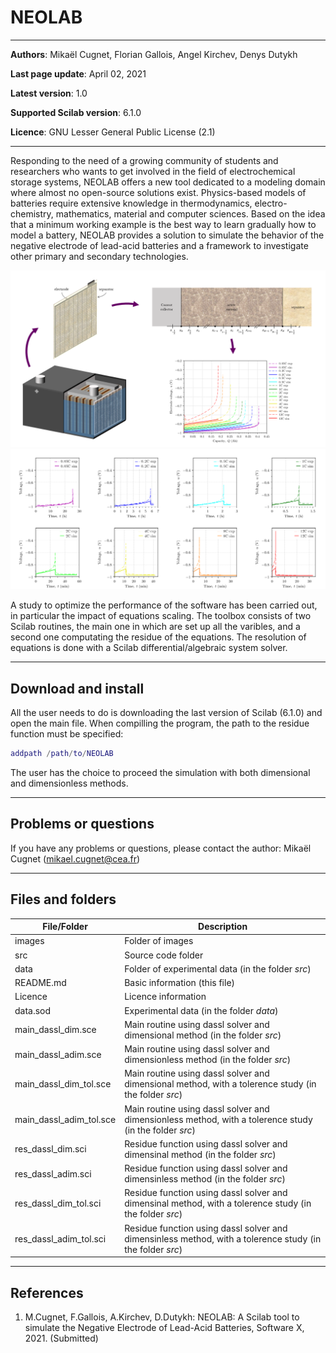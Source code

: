 # NEOLAB

---

**Authors**: Mikaël Cugnet, Florian Gallois, Angel Kirchev, Denys Dutykh

**Last page update**: April 02, 2021

**Latest version**: 1.0

**Supported Scilab version**: 6.1.0

**Licence**: GNU Lesser General Public License (2.1)

---

Responding to the need of a growing community of students and researchers 
who wants to get involved in the field of electrochemical storage systems, 
NEOLAB offers a new tool dedicated to a modeling domain where almost no open-source solutions exist. 
Physics-based models of batteries require extensive knowledge in thermodynamics, electro-chemistry, mathematics, material and computer sciences. 
Based on the idea that a minimum working example is the best way to learn gradually how to model a battery, 
NEOLAB provides a solution to simulate the behavior of the negative electrode of lead-acid batteries 
and a framework to investigate other primary and secondary technologies.

![Illustration](images/Graphical_Abstract.png)
![Illustration](images/Uneg_wrt_t.png)

A study to optimize the performance of the software has been carried out, in particular the impact 
of equations scaling. 
The toolbox consists of two Scilab routines, the main one in which are set up all the varibles, and a second one computating the residue of the equations.
The resolution of equations is done with a Scilab differential/algebraic system solver.


---

## Download and install
All the user needs to do is downloading the last version of Scilab (6.1.0) and open the main file. When compilling the program, 
the path to the residue function must be specified:  
```matlab
addpath /path/to/NEOLAB
``` 

The user has the choice to proceed the simulation with both dimensional and dimensionless methods.

---

## Problems or questions
If you have any problems or questions, please contact the author: Mikaël Cugnet (mikael.cugnet@cea.fr)

---

## Files and folders
| File/Folder | Description |
|----------|-------------|
| images  |  Folder of images |
| src  |  Source code folder |
| data  |  Folder of experimental data (in the folder *src*) |
| README.md  |  Basic information (this file) |
| Licence  |  Licence information |
| data.sod  |  Experimental data (in the folder *data*) |
| main_dassl_dim.sce  |  Main routine using dassl solver and dimensional method (in the folder *src*) |
| main_dassl_adim.sce  |  Main routine using dassl solver and dimensionless method (in the folder *src*) |
| main_dassl_dim_tol.sce  |  Main routine using dassl solver and dimensional method, with a tolerence study (in the folder *src*) |
| main_dassl_adim_tol.sce  |  Main routine using dassl solver and dimensionless method, with a tolerence study (in the folder *src*) |
| res_dassl_dim.sci  |  Residue function using dassl solver and dimensinal method (in the folder *src*) |
| res_dassl_adim.sci  |  Residue function using dassl solver and dimensinless method (in the folder *src*) |
| res_dassl_dim_tol.sci  |  Residue function using dassl solver and dimensinal method, with a tolerence study (in the folder *src*) |
| res_dassl_adim_tol.sci  |  Residue function using dassl solver and dimensinless method, with a tolerence study (in the folder *src*) |


---

## References
1. M.Cugnet, F.Gallois, A.Kirchev, D.Dutykh: NEOLAB: A Scilab tool to simulate the Negative Electrode of Lead-Acid Batteries, Software X, 2021. (Submitted)